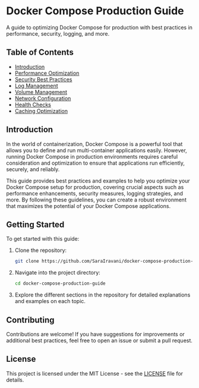 # Docker Compose Production Guide

A guide to optimizing Docker Compose for production with best practices in performance, security, logging, and more.

## Table of Contents
- [Introduction](#introduction)
- [Performance Optimization](Performance.md)
- [Security Best Practices](Security.md)
- [Log Management](LogManagement.md)
- [Volume Management](Volumes.md)
- [Network Configuration](Networking.md)
- [Health Checks](HealthChecks.md)
- [Caching Optimization](Caching.md)

## Introduction

In the world of containerization, Docker Compose is a powerful tool that allows you to define and run multi-container applications easily. However, running Docker Compose in production environments requires careful consideration and optimization to ensure that applications run efficiently, securely, and reliably.

This guide provides best practices and examples to help you optimize your Docker Compose setup for production, covering crucial aspects such as performance enhancements, security measures, logging strategies, and more. By following these guidelines, you can create a robust environment that maximizes the potential of your Docker Compose applications.

## Getting Started

To get started with this guide:

1. Clone the repository:
   ```bash
   git clone https://github.com/SaraIravani/docker-compose-production-guide.git
   ```

2. Navigate into the project directory:
   ```bash
   cd docker-compose-production-guide
   ```

3. Explore the different sections in the repository for detailed explanations and examples on each topic.

## Contributing

Contributions are welcome! If you have suggestions for improvements or additional best practices, feel free to open an issue or submit a pull request.

## License

This project is licensed under the MIT License - see the [LICENSE](LICENSE) file for details.
